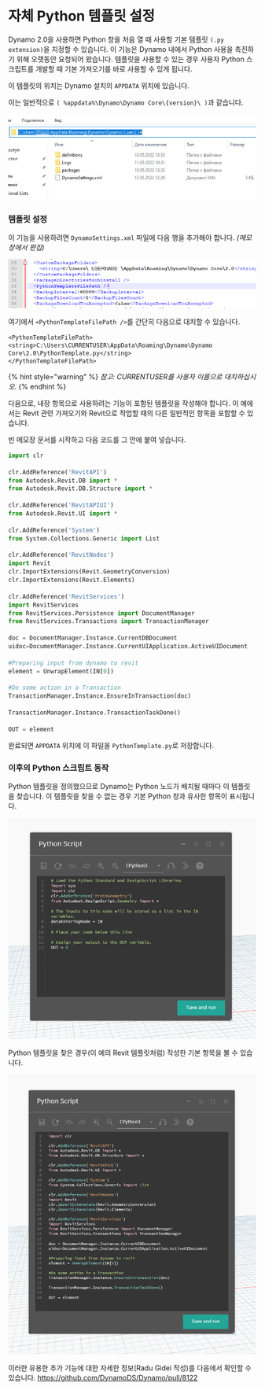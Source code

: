 # 자체 Python 템플릿 설정

Dynamo 2.0을 사용하면 Python 창을 처음 열 때 사용할 기본 템플릿 `(.py extension)`을 지정할 수 있습니다. 이 기능은 Dynamo 내에서 Python 사용을 촉진하기 위해 오랫동안 요청되어 왔습니다. 템플릿을 사용할 수 있는 경우 사용자 Python 스크립트를 개발할 때 기본 가져오기를 바로 사용할 수 있게 됩니다.

이 템플릿의 위치는 Dynamo 설치의 `APPDATA` 위치에 있습니다.

이는 일반적으로 `( %appdata%\Dynamo\Dynamo Core\{version}\ )`과 같습니다.

![](../images/8-3/3/pythontemplates-appdatafolderlocation.jpg)

### 템플릿 설정

이 기능을 사용하려면 `DynamoSettings.xml` 파일에 다음 행을 추가해야 합니다. _(메모장에서 편집)_

![](../images/8-3/3/pythontemplates-dynamosettingsxmlfile.png)

여기에서 `<PythonTemplateFilePath />`를 간단히 다음으로 대치할 수 있습니다.

```
<PythonTemplateFilePath>
<string>C:\Users\CURRENTUSER\AppData\Roaming\Dynamo\Dynamo Core\2.0\PythonTemplate.py</string>
</PythonTemplateFilePath>
```

{% hint style="warning" %}
_참고: CURRENTUSER를 사용자 이름으로 대치하십시오._
{% endhint %}

다음으로, 내장 항목으로 사용하려는 기능이 포함된 템플릿을 작성해야 합니다. 이 예에서는 Revit 관련 가져오기와 Revit으로 작업할 때의 다른 일반적인 항목을 포함할 수 있습니다.

빈 메모장 문서를 시작하고 다음 코드를 그 안에 붙여 넣습니다.

``` py
import clr

clr.AddReference('RevitAPI')
from Autodesk.Revit.DB import *
from Autodesk.Revit.DB.Structure import *

clr.AddReference('RevitAPIUI')
from Autodesk.Revit.UI import *

clr.AddReference('System')
from System.Collections.Generic import List

clr.AddReference('RevitNodes')
import Revit
clr.ImportExtensions(Revit.GeometryConversion)
clr.ImportExtensions(Revit.Elements)

clr.AddReference('RevitServices')
import RevitServices
from RevitServices.Persistence import DocumentManager
from RevitServices.Transactions import TransactionManager

doc = DocumentManager.Instance.CurrentDBDocument
uidoc=DocumentManager.Instance.CurrentUIApplication.ActiveUIDocument

#Preparing input from dynamo to revit
element = UnwrapElement(IN[0])

#Do some action in a Transaction
TransactionManager.Instance.EnsureInTransaction(doc)

TransactionManager.Instance.TransactionTaskDone()

OUT = element
```

완료되면 `APPDATA` 위치에 이 파일을 `PythonTemplate.py`로 저장합니다.

### 이후의 Python 스크립트 동작

Python 템플릿을 정의했으므로 Dynamo는 Python 노드가 배치될 때마다 이 템플릿을 찾습니다. 이 템플릿을 찾을 수 없는 경우 기본 Python 창과 유사한 항목이 표시됩니다.

![](../images/8-3/3/pythontemplates-beforesetuptemplate.jpg)

Python 템플릿을 찾은 경우(이 예의 Revit 템플릿처럼) 작성한 기본 항목을 볼 수 있습니다.

![](../images/8-3/3/pythontemplates-aftersetuptemplate.jpg)

이러한 유용한 추가 기능에 대한 자세한 정보(Radu Gidei 작성)를 다음에서 확인할 수 있습니다. https://github.com/DynamoDS/Dynamo/pull/8122
